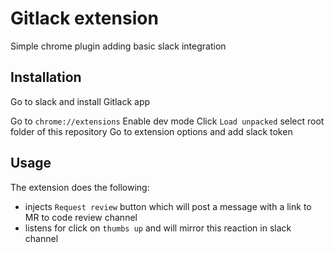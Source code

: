 # Gitlack extension

Simple chrome plugin adding basic slack integration

## Installation

Go to slack and install Gitlack app

Go to `chrome://extensions`
Enable dev mode
Click `Load unpacked` select root folder of this repository
Go to extension options and add slack token

## Usage

The extension does the following:

- injects `Request review` button which will post a message with a link to MR to code review channel
- listens for click on `thumbs up` and will mirror this reaction in slack channel
